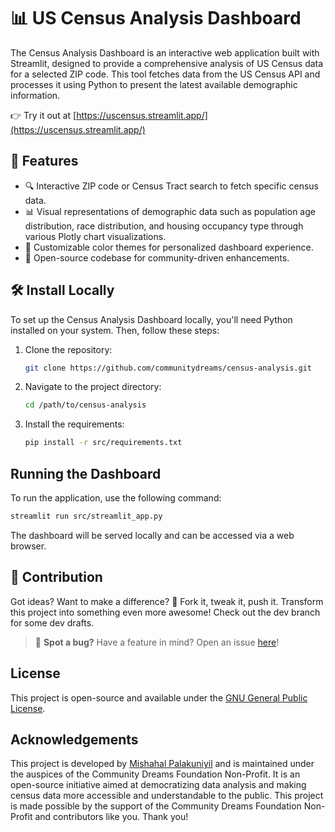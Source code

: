 # 📊 US Census Analysis Dashboard

The Census Analysis Dashboard is an interactive web application built with Streamlit, designed to provide a comprehensive analysis of US Census data for a selected ZIP code. This tool fetches data from the US Census API and processes it using Python to present the latest available demographic information.

👉 Try it out at [https://uscensus.streamlit.app/](https://uscensus.streamlit.app/)

## 🌟 Features

- 🔍 Interactive ZIP code or Census Tract search to fetch specific census data.
- 📊 Visual representations of demographic data such as population age distribution, race distribution, and housing occupancy type through various Plotly chart visualizations.
- 🎨 Customizable color themes for personalized dashboard experience.
- 💾 Open-source codebase for community-driven enhancements.

## 🛠️ Install Locally

To set up the Census Analysis Dashboard locally, you'll need Python installed on your system. Then, follow these steps:

1. Clone the repository:
   ```sh
   git clone https://github.com/communitydreams/census-analysis.git
   ```
2. Navigate to the project directory:
   ```sh
   cd /path/to/census-analysis
   ```
3. Install the requirements:
   ```sh
   pip install -r src/requirements.txt
   ```

## Running the Dashboard

To run the application, use the following command:

```sh
streamlit run src/streamlit_app.py
```

The dashboard will be served locally and can be accessed via a web browser.

## 🤝 Contribution

Got ideas? Want to make a difference? 🌟 Fork it, tweak it, push it. Transform this project into something even more awesome! Check out the dev branch for some dev drafts.

> 🐛 **Spot a bug?** Have a feature in mind? Open an issue [here](https://github.com/communitydreams/census-analysis/issues)!

## License

This project is open-source and available under the [GNU General Public License](LICENSE).

## Acknowledgements

This project is developed by [Mishahal Palakuniyil](https://github.com/thebadcoder96) and is maintained under the auspices of the Community Dreams Foundation Non-Profit. It is an open-source initiative aimed at democratizing data analysis and making census data more accessible and understandable to the public. This project is made possible by the support of the Community Dreams Foundation Non-Profit and contributors like you. Thank you!
